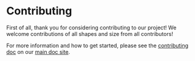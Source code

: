 # Contributing

First of all, thank you for considering contributing to our project! We welcome
contributions of all shapes and size from all contributors!

For more information and how to get started, please see the [contributing doc]
on our [main doc site].

[contributing doc]: https://tartufo.readthedocs.io/en/stable/CONTRIBUTING.html
[main doc site]: https://tartufo.readthedocs.io/en/stable/
